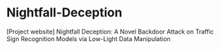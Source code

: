 # Nightfall-Deception
[Project website] Nightfall Deception: A Novel Backdoor Attack on Traffic Sign Recognition Models via Low-Light Data Manipulation
